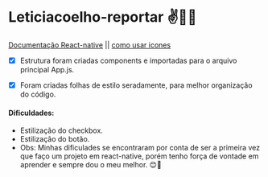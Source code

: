 # Leticiacoelho-reportar ✌️👩‍💻

[Documentação React-native](https://reactnative.dev/docs/getting-started) ||
[como usar icones](https://developerplus.com.br/como-usar-icones-com-react-native-vector-icons-no-react-native/)

- [x] Estrutura foram criadas components e importadas para o arquivo principal App.js.
 
- [x] Foram criadas folhas de estilo seradamente, para melhor organização do código. 

#### Dificuldades:

- Estilização do checkbox.
- Estilização do botão.
- Obs: Minhas dificulades se encontraram por conta de ser a primeira vez que faço um projeto em react-native, porém tenho força de vontade em aprender
e sempre dou o meu melhor. 😊💪



